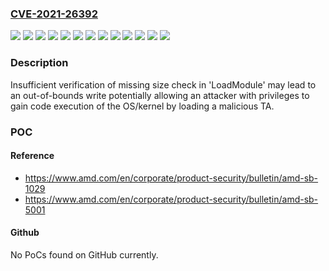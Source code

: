 ### [CVE-2021-26392](https://cve.mitre.org/cgi-bin/cvename.cgi?name=CVE-2021-26392)
![](https://img.shields.io/static/v1?label=Product&message=AMD%20Radeon%20RX%205000%20Series%20%26%20PRO%20W5000%20Series&color=blue)
![](https://img.shields.io/static/v1?label=Product&message=AMD%20Radeon%20RX%206000%20Series%20%26%20PRO%20W6000%20Series&color=blue)
![](https://img.shields.io/static/v1?label=Product&message=AMD%20Ryzen%E2%84%A2%20Embedded%205000&color=blue)
![](https://img.shields.io/static/v1?label=Product&message=AMD%20Ryzen%E2%84%A2%20Embedded%20R1000&color=blue)
![](https://img.shields.io/static/v1?label=Product&message=AMD%20Ryzen%E2%84%A2%20Embedded%20R2000&color=blue)
![](https://img.shields.io/static/v1?label=Product&message=AMD%20Ryzen%E2%84%A2%20Embedded%20V1000&color=blue)
![](https://img.shields.io/static/v1?label=Product&message=AMD%20Ryzen%E2%84%A2%20Embedded%20V2000&color=blue)
![](https://img.shields.io/static/v1?label=Product&message=AMD%20Ryzen%E2%84%A2Embedded%20V3000&color=blue)
![](https://img.shields.io/static/v1?label=Version&message=AMD%20Radeon%20Pro%20Software%20Enterprise%20&color=brightgreen)
![](https://img.shields.io/static/v1?label=Version&message=AMD%20Radeon%20Software%20&color=brightgreen)
![](https://img.shields.io/static/v1?label=Version&message=Enterprise%20Driver%20&color=brightgreen)
![](https://img.shields.io/static/v1?label=Version&message=various%20&color=brightgreen)
![](https://img.shields.io/static/v1?label=Vulnerability&message=n%2Fa&color=blue)

### Description

Insufficient verification of missing size check in 'LoadModule' may lead to an out-of-bounds write potentially allowing an attacker with privileges to gain code execution of the OS/kernel by loading a malicious TA.

### POC

#### Reference
- https://www.amd.com/en/corporate/product-security/bulletin/amd-sb-1029
- https://www.amd.com/en/corporate/product-security/bulletin/amd-sb-5001

#### Github
No PoCs found on GitHub currently.

